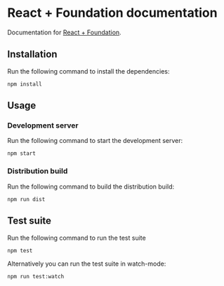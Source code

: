 # React + Foundation documentation

Documentation for [React + Foundation](http://github.com/nordsoftware/react-foundation-docs).

## Installation

Run the following command to install the dependencies:

```
npm install
```

## Usage

### Development server

Run the following command to start the development server:

```
npm start
```

### Distribution build

Run the following command to build the distribution build:

```
npm run dist
```

## Test suite

Run the following command to run the test suite

```
npm test
```

Alternatively you can run the test suite in watch-mode:

```
npm run test:watch
```
